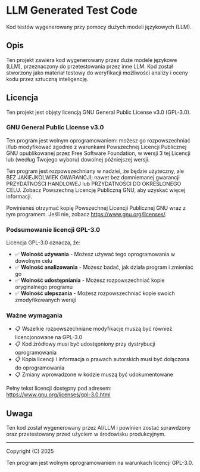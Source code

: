 # LLM Generated Test Code

Kod testów wygenerowany przy pomocy dużych modeli językowych (LLM).

## Opis

Ten projekt zawiera kod wygenerowany przez duże modele językowe (LLM), przeznaczony do przetestowania przez inne LLM. Kod został stworzony jako materiał testowy do weryfikacji możliwości analizy i oceny kodu przez sztuczną inteligencję.

## Licencja

Ten projekt jest objęty licencją GNU General Public License v3.0 (GPL-3.0).

### GNU General Public License v3.0

Ten program jest wolnym oprogramowaniem: możesz go rozpowszechniać i/lub modyfikować zgodnie z warunkami Powszechnej Licencji Publicznej GNU opublikowanej przez Free Software Foundation, w wersji 3 tej Licencji lub (według Twojego wyboru) dowolnej późniejszej wersji.

Ten program jest rozpowszechniany w nadziei, że będzie użyteczny, ale BEZ JAKIEJKOLWIEK GWARANCJI; nawet bez domniemanej gwarancji PRZYDATNOŚCI HANDLOWEJ lub PRZYDATNOŚCI DO OKREŚLONEGO CELU. Zobacz Powszechną Licencję Publiczną GNU, aby uzyskać więcej informacji.

Powinieneś otrzymać kopię Powszechnej Licencji Publicznej GNU wraz z tym programem. Jeśli nie, zobacz <https://www.gnu.org/licenses/>.

### Podsumowanie licencji GPL-3.0

Licencja GPL-3.0 oznacza, że:

- ✅ **Wolność używania** - Możesz używać tego oprogramowania w dowolnym celu
- ✅ **Wolność analizowania** - Możesz badać, jak działa program i zmieniać go
- ✅ **Wolność udostępniania** - Możesz rozpowszechniać kopie oryginalnego programu
- ✅ **Wolność ulepszania** - Możesz rozpowszechniać kopie swoich zmodyfikowanych wersji

### Ważne wymagania

- 📋 Wszelkie rozpowszechniane modyfikacje muszą być również licencjonowane na GPL-3.0
- 📋 Kod źródłowy musi być udostępniony przy dystrybucji oprogramowania
- 📋 Kopia licencji i informacja o prawach autorskich musi być dołączona do oprogramowania
- 📋 Zmiany wprowadzone w kodzie muszą być udokumentowane

Pełny tekst licencji dostępny pod adresem: https://www.gnu.org/licenses/gpl-3.0.html

## Uwaga

Ten kod został wygenerowany przez AI/LLM i powinien zostać sprawdzony oraz przetestowany przed użyciem w środowisku produkcyjnym.

---

Copyright (C) 2025

Ten program jest wolnym oprogramowaniem na warunkach licencji GPL-3.0.


